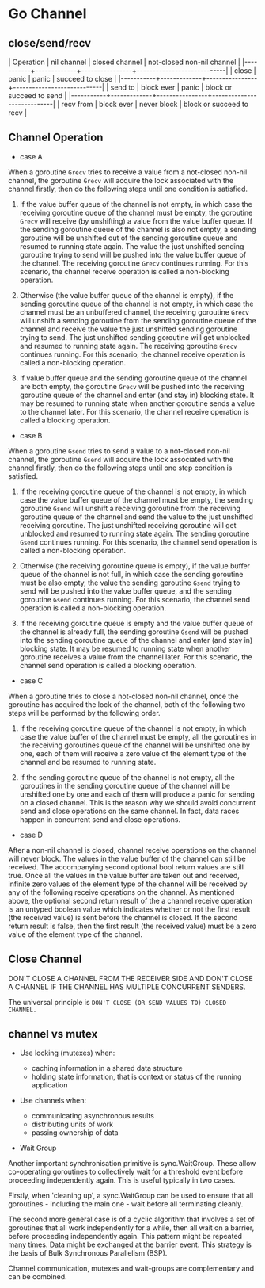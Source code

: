 # Go Channel

## close/send/recv

| Operation | nil channel | closed channel | not-closed non-nil channel |
|-----------+-------------+----------------+----------------------------|
| close     | panic       | panic          | succeed to close           |
|-----------+-------------+----------------+----------------------------|
| send to   | block ever  | panic          | block or succeed to send   |
|-----------+-------------+----------------+----------------------------|
| recv from | block ever  | never block    | block or succeed to recv   |

## Channel Operation

- case A

When a goroutine `Grecv` tries to receive a value from a not-closed non-nil
channel, the goroutine `Grecv` will acquire the lock associated with the channel
firstly, then do the following steps until one condition is satisfied.

  1) If the value buffer queue of the channel is not empty, in which case the
     receiving goroutine queue of the channel must be empty, the goroutine
     `Grecv` will receive (by unshifting) a value from the value buffer queue.
     If the sending goroutine queue of the channel is also not empty, a sending
     goroutine will be unshifted out of the sending goroutine queue and resumed
     to running state again. The value the just unshifted sending goroutine
     trying to send will be pushed into the value buffer queue of the channel.
     The receiving goroutine `Grecv` continues running. For this scenario, the
     channel receive operation is called a non-blocking operation.

  2) Otherwise (the value buffer queue of the channel is empty), if the sending
     goroutine queue of the channel is not empty, in which case the channel must
     be an unbuffered channel, the receiving goroutine `Grecv` will unshift a
     sending goroutine from the sending goroutine queue of the channel and
     receive the value the just unshifted sending goroutine trying to send. The
     just unshifted sending goroutine will get unblocked and resumed to running
     state again. The receiving goroutine `Grecv` continues running. For this
     scenario, the channel receive operation is called a non-blocking operation.

  3) If value buffer queue and the sending goroutine queue of the channel are
     both empty, the goroutine `Grecv` will be pushed into the receiving
     goroutine queue of the channel and enter (and stay in) blocking state. It
     may be resumed to running state when another goroutine sends a value to the
     channel later. For this scenario, the channel receive operation is called a
     blocking operation.

- case B

When a goroutine `Gsend` tries to send a value to a not-closed non-nil channel,
the goroutine `Gsend` will acquire the lock associated with the channel firstly,
then do the following steps until one step condition is satisfied.

  1) If the receiving goroutine queue of the channel is not empty, in which case
     the value buffer queue of the channel must be empty, the sending goroutine
     `Gsend` will unshift a receiving goroutine from the receiving goroutine
     queue of the channel and send the value to the just unshifted receiving
     goroutine. The just unshifted receiving goroutine will get unblocked and
     resumed to running state again. The sending goroutine `Gsend` continues
     running. For this scenario, the channel send operation is called a
     non-blocking operation.

  2) Otherwise (the receiving goroutine queue is empty), if the value buffer
     queue of the channel is not full, in which case the sending goroutine must
     be also empty, the value the sending goroutine `Gsend` trying to send will
     be pushed into the value buffer queue, and the sending goroutine `Gsend`
     continues running. For this scenario, the channel send operation is called
     a non-blocking operation.

  3) If the receiving goroutine queue is empty and the value buffer queue of the
     channel is already full, the sending goroutine `Gsend` will be pushed into
     the sending goroutine queue of the channel and enter (and stay in) blocking
     state. It may be resumed to running state when another goroutine receives a
     value from the channel later. For this scenario, the channel send operation
     is called a blocking operation.

- case C

When a goroutine tries to close a not-closed non-nil channel, once the goroutine
has acquired the lock of the channel, both of the following two steps will be
performed by the following order.

  1) If the receiving goroutine queue of the channel is not empty, in which case
     the value buffer of the channel must be empty, all the goroutines in the
     receiving goroutines queue of the channel will be unshifted one by one,
     each of them will receive a zero value of the element type of the channel
     and be resumed to running state.

  2) If the sending goroutine queue of the channel is not empty, all the
     goroutines in the sending goroutine queue of the channel will be unshifted
     one by one and each of them will produce a panic for sending on a closed
     channel. This is the reason why we should avoid concurrent send and close
     operations on the same channel. In fact, data races happen in concurrent
     send and close operations.

- case D

After a non-nil channel is closed, channel receive operations on the channel
will never block. The values in the value buffer of the channel can still be
received. The accompanying second optional bool return values are still true.
Once all the values in the value buffer are taken out and received, infinite
zero values of the element type of the channel will be received by any of the
following receive operations on the channel. As mentioned above, the optional
second return result of the a channel receive operation is an untyped boolean
value which indicates whether or not the first result (the received value) is
sent before the channel is closed. If the second return result is false, then
the first result (the received value) must be a zero value of the element type
of the channel.

## Close Channel

DON'T CLOSE A CHANNEL FROM THE RECEIVER SIDE AND DON'T CLOSE A CHANNEL IF THE
CHANNEL HAS MULTIPLE CONCURRENT SENDERS.

The universal principle is `DON'T CLOSE (OR SEND VALUES TO) CLOSED CHANNEL.`

## channel vs mutex

* Use locking (mutexes) when:
  * caching information in a shared data structure
  * holding state information, that is context or status of the running application

* Use channels when:
  * communicating asynchronous results
  * distributing units of work
  * passing ownership of data

* Wait Group

Another important synchronisation primitive is sync.WaitGroup. These allow
co-operating goroutines to collectively wait for a threshold event before
proceeding independently again. This is useful typically in two cases.

Firstly, when 'cleaning up', a sync.WaitGroup can be used to ensure that all
goroutines - including the main one - wait before all terminating cleanly.

The second more general case is of a cyclic algorithm that involves a set of
goroutines that all work independently for a while, then all wait on a barrier,
before proceeding independently again. This pattern might be repeated many
times. Data might be exchanged at the barrier event. This strategy is the basis
of Bulk Synchronous Parallelism (BSP).

Channel communication, mutexes and wait-groups are complementary and can be
combined.
